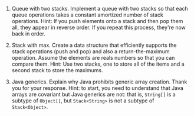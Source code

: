 1. Queue with two stacks. Implement a queue with two stacks so that each queue operations takes a constant amortized number of stack operations.
Hint: If you push elements onto a stack and then pop them all, they appear in reverse order. If you repeat this process, they're now back in order.

2. Stack with max. Create a data structure that efficiently supports the stack operations (push and pop) and also a return-the-maximum operation. Assume the elements are reals numbers so that you can compare them.
Hint: Use two stacks, one to store all of the items and a second stack to store the maximums.

3. Java generics. Explain why Java prohibits generic array creation.
Thank you for your response. 
Hint: to start, you need to understand that Java arrays are covariant but Java generics are not: that is, `String[]` is a subtype of `Object[]`, but `Stack<String>` is not a subtype of `Stack<Object>`.
